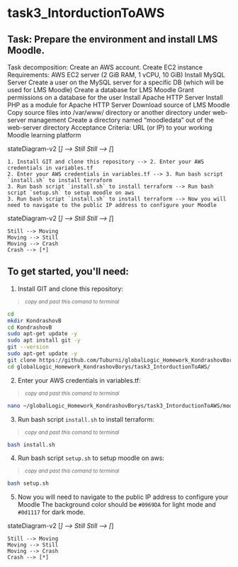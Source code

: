 # task3_IntorductionToAWS

## Task: Prepare the environment and install LMS Moodle.


Task decomposition:
Create an AWS account.
Create EC2 instance 
Requirements:
AWS EC2  server (2 GiB RAM, 1 vCPU, 10 GiB)
Install MySQL Server
Create a user on the MySQL server for a specific DB (which will be used for LMS Moodle)
Create a database for LMS Moodle
Grant permissions on a database for the user
Install Apache HTTP Server
Install PHP as a module for Apache HTTP Server
Download source of LMS Moodle
Copy source files into /var/www/ directory or another directory under web-server management
Create a directory named “moodledata” out of the web-server directory
Acceptance Criteria:
URL (or IP) to your working Moodle learning platform


stateDiagram-v2
    [*] --> Still
    Still --> [*]

    1. Install GIT and clone this repository --> 2. Enter your AWS credentials in variables.tf
    2. Enter your AWS credentials in variables.tf --> 3. Run bash script `install.sh` to install terraform
    3. Run bash script `install.sh` to install terraform --> Run bash script `setup.sh` to setup moodle on aws
    3. Run bash script `install.sh` to install terraform --> Now you will need to navigate to the public IP address to configure your Moodle
    
 stateDiagram-v2
    [*] --> Still
    Still --> [*]

    Still --> Moving
    Moving --> Still
    Moving --> Crash
    Crash --> [*]
    
## To get started, you'll need:

1. Install GIT and clone this repository:
>  <sub> _copy and past this comand to terminal_ </sub>
```bash
cd
mkdir KondrashovB
cd KondrashovB
sudo apt-get update -y
sudo apt install git -y
git --version
sudo apt-get update -y
git clone https://github.com/Tuburni/globalLogic_Homework_KondrashovBorys
cd globalLogic_Homework_KondrashovBorys/task3_IntorductionToAWS/
```

2. Enter your AWS credentials in variables.tf:
>  <sub> _copy and past this comand to terminal_ </sub>
```bash
nano ~/globalLogic_Homework_KondrashovBorys/task3_IntorductionToAWS/modules/variable.tf
```

3. Run bash script `install.sh` to install terraform:
>  <sub> _copy and past this comand to terminal_ </sub>
```bash
bash install.sh
```
4. Run bash script `setup.sh` to setup moodle on aws:
>  <sub> _copy and past this comand to terminal_ </sub>
```bash
bash setup.sh
```
5. Now you will need to navigate to the public IP address to configure your Moodle
The background color should be `#0969DA` for light mode and `#0d1117` for dark mode.

stateDiagram-v2
    [*] --> Still
    Still --> [*]

    Still --> Moving
    Moving --> Still
    Moving --> Crash
    Crash --> [*]
